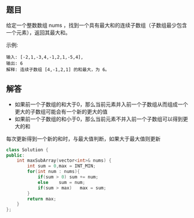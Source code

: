 ## 题目

给定一个整数数组 nums ，找到一个具有最大和的连续子数组（子数组最少包含一个元素），返回其最大和。

示例:

```
输入: [-2,1,-3,4,-1,2,1,-5,4],
输出: 6
解释: 连续子数组 [4,-1,2,1] 的和最大，为 6。
```


## 解答

* 如果前一个子数组的和大于0，那么当前元素并入前一个子数组从而组成一个更大的子数组可能会有一个新的更大的值
* 如果前一个子数组的和小于0，那么当前元素不并入前一个子数组可以得到更大的和

每次更新得到一个新的和时，与最大值判断，如果大于最大值则更新

```c++
class Solution {
public:
    int maxSubArray(vector<int>& nums) {
        int sum = 0,max = INT_MIN;
        for(int num : nums){
            if(sum > 0) sum += num;
            else    sum = num;
            if(sum > max)   max = sum;
        }
        return max;
    }
};
```
